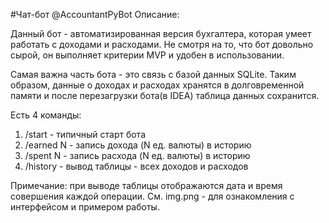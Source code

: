 #Чат-бот @AccountantPyBot
Описание:

Данный бот - автоматизированная версия бухгалтера, которая умеет работать с доходами и расходами. Не смотря на то, что бот довольно сырой, он выполняет критерии MVP и удобен в использовании.

Самая важна часть бота - это связь с базой данных SQLite. Таким образом, данные о доходах и расходах хранятся в долговременной памяти и после перезагрузки бота(в IDEA) таблица данных сохранится.

Есть 4 команды:
1) /start - типичный старт бота
2) /earned N - запись дохода (N ед. валюты) в историю
3) /spent N - запись расхода (N ед. валюты) в историю
4) /history - вывод таблицы - всех доходов и расходов

Примечание: при выводе таблицы отображаются дата и время совершения каждой операции.
См. img.png - для ознакомления с интерфейсом и примером работы.